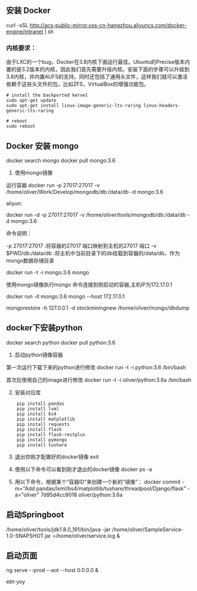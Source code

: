 ## 安装 Docker

curl -sSL http://acs-public-mirror.oss-cn-hangzhou.aliyuncs.com/docker-engine/intranet | sh

### 内核要求：

由于LXC的一个bug，Docker在3.8内核下面运行最佳。Ubuntu的Precise版本内置的是3.2版本的内核，因此我们首先需要升级内核。安装下面的步骤可以升级到3.8内核，并内置AUFS的支持。同时还包括了通用头文件，这样我们就可以激活依赖于这些头文件的包，比如ZFS，VirtualBox的增强功能包。

```
# install the backported kernel
sudo apt-get update
sudo apt-get install linux-image-generic-lts-raring linux-headers-generic-lts-raring

# reboot
sudo reboot
```

## Docker 安装 mongo

docker search mongo
docker pull mongo:3.6

1. 使用mongo镜像

运行容器
docker run -p 27017:27017 -v /home/oliver/Work/Develop/mongodb/db:/data/db -d mongo:3.6

aliyun:

docker run -d -p 27017:27017 -v /home/oliver/tools/mongodb/db:/data/db -d mongo:3.6

命令说明：

-p 27017:27017 :将容器的27017 端口映射到主机的27017 端口
-v $PWD/db:/data/db :将主机中当前目录下的db挂载到容器的/data/db，作为mongo数据存储目录

docker run -t -i mongo:3.6 mongo

使用mongo镜像执行mongo 命令连接到刚启动的容器,主机IP为172.17.0.1

docker run -it mongo:3.6 mongo --host 172.17.0.1

mongorestore -h 127.0.0.1 -d stockminingnew  /home/oliver/mongo/dbdump

## docker下安装python

docker search python
docker pull python:3.6

1. 启动python镜像容器

第一次运行下载下来的python进行修改
docker run -t -i python:3.6 /bin/bash

首次后使用自己的image进行修改
docker run -t -i oliver/python:3.6a /bin/bash

2. 安装对应库
```
    pip install pandas 
    pip install lxml 
    pip install bs4
    pip install matplotlib
    pip install requests
    pip install flask
    pip install flask-restplus
    pip install pymongo
    pip install tushare 
```

3. 退出你刚才配置好的docker镜像
exit    

4. 使用以下命令可以看到刚才退出的docker镜像
docker ps -a

5. 用以下命令，根据某个”容器ID”来创建一个新的”镜像”：
docker commit -m="Add pandas/lxml/bs4/matplotlib/tushare/threadpool/Django/flask" -a="oliver" 7d95d4cc8018 oliver/python:3.6a

## 启动Springboot

/home/oliver/tools/jdk1.8.0_191/bin/java -jar /home/oliver/SampleService-1.0-SNAPSHOT.jar >/home/oliver/service.log &


## 启动页面

ng serve --prod --aot --host 0.0.0.0 &

ebt-yoy